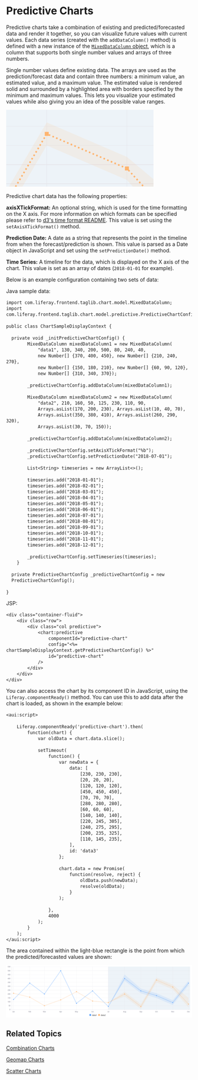 # Predictive Charts [](id=predictive-charts)

Predictive charts take a combination of existing and predicted/forecasted 
data and render it together, so you can visualize future values with current 
values. Each data series (created with the `addDataColumn()` method) is defined 
with a new instance of the 
[`MixedDataColumn` object](@app-ref@/foundation/latest/javadocs/com/liferay/frontend/taglib/chart/model/MixedDataColumn.html), 
which is a column that supports both single number values and arrays of three 
numbers. 

Single number values define existing data. The arrays are used as the 
prediction/forecast data and contain three numbers: a minimum value, an 
estimated value, and a maximum value. The estimated value is rendered solid and 
surrounded by a highlighted area with borders specified by the minimum and 
maximum values. This lets you visualize your estimated values while also giving 
you an idea of the possible value ranges. 

![Figure 1: Predicted/forecasted data is surrounded by a highlighted area of possible values.](../../../images/chart-taglib-predictive-value-range.png)

Predictive chart data has the following properties:

**axisXTickFormat:** An optional string, which is used for the time formatting 
on the X axis. For more information on which formats can be specified please 
refer to 
[d3's time format README](https://github.com/d3/d3-time-format/blob/master/README.md#locale_format). 
This value is set using the `setAxisXTickFormat()` method. 

**Prediction Date:** A date as a string that represents the point in the 
timeline from when the forecast/prediction is shown. This value is parsed as a 
Date object in JavaScript and set using the `setPredictionDate()` method. 

**Time Series:** A timeline for the data, which is displayed on the X axis of 
the chart. This value is set as an array of dates (`2018-01-01` for example). 

Below is an example configuration containing two sets of data:

Java sample data:

    import com.liferay.frontend.taglib.chart.model.MixedDataColumn;
    import com.liferay.frontend.taglib.chart.model.predictive.PredictiveChartConfig;

    public class ChartSampleDisplayContext {

      private void _initPredictiveChartConfig() {
    		MixedDataColumn mixedDataColumn1 = new MixedDataColumn(
    			"data1", 130, 340, 200, 500, 80, 240, 40,
    			new Number[] {370, 400, 450}, new Number[] {210, 240, 270},
    			new Number[] {150, 180, 210}, new Number[] {60, 90, 120},
    			new Number[] {310, 340, 370});

    		_predictiveChartConfig.addDataColumn(mixedDataColumn1);

    		MixedDataColumn mixedDataColumn2 = new MixedDataColumn(
    			"data2", 210, 160, 50, 125, 230, 110, 90,
    			Arrays.asList(170, 200, 230), Arrays.asList(10, 40, 70),
    			Arrays.asList(350, 380, 410), Arrays.asList(260, 290, 320),
    			Arrays.asList(30, 70, 150));

    		_predictiveChartConfig.addDataColumn(mixedDataColumn2);

    		_predictiveChartConfig.setAxisXTickFormat("%b");
    		_predictiveChartConfig.setPredictionDate("2018-07-01");

    		List<String> timeseries = new ArrayList<>();

    		timeseries.add("2018-01-01");
    		timeseries.add("2018-02-01");
    		timeseries.add("2018-03-01");
    		timeseries.add("2018-04-01");
    		timeseries.add("2018-05-01");
    		timeseries.add("2018-06-01");
    		timeseries.add("2018-07-01");
    		timeseries.add("2018-08-01");
    		timeseries.add("2018-09-01");
    		timeseries.add("2018-10-01");
    		timeseries.add("2018-11-01");
    		timeseries.add("2018-12-01");

    		_predictiveChartConfig.setTimeseries(timeseries);
    	}

      private PredictiveChartConfig _predictiveChartConfig = new
      PredictiveChartConfig();

    }

JSP:

    <div class="container-fluid">
    	<div class="row">
    		<div class="col predictive">
    			<chart:predictive
    				componentId="predictive-chart"
    				config="<%= chartSampleDisplayContext.getPredictiveChartConfig() %>"
    				id="predictive-chart"
    			/>
    		</div>
    	</div>
    </div>

You can also access the chart by its component ID in JavaScript, using the 
`Liferay.componentReady()` method. You can use this to add data after the chart 
is loaded, as shown in the example below:

    <aui:script>

    	Liferay.componentReady('predictive-chart').then(
    		function(chart) {
    			var oldData = chart.data.slice();

    			setTimeout(
    				function() {
    					var newData = {
    						data: [
    							[230, 230, 230],
    							[20, 20, 20],
    							[120, 120, 120],
    							[450, 450, 450],
    							[70, 70, 70],
    							[280, 280, 280],
    							[60, 60, 60],
    							[140, 140, 140],
    							[220, 245, 305],
    							[240, 275, 295],
    							[200, 235, 325],
    							[110, 145, 235],
    						],
    						id: 'data3'
    					};

    					chart.data = new Promise(
    						function(resolve, reject) {
    							oldData.push(newData);
    							resolve(oldData);
    						}
    					);

    				},
    				4000
    			);
    		}
    	);
    </aui:script>

The area contained within the light-blue rectangle is the point from which the 
predicted/forecasted values are shown:

![Figure 2: A predictive chart lets you visualize estimated future data alongside existing data.](../../../images/chart-taglib-predictive.png)

## Related Topics [](id=related-topics)

[Combination Charts](/develop/tutorials/-/knowledge_base/7-1/combination-charts)

[Geomap Charts](/develop/tutorials/-/knowledge_base/7-1/geomap-charts)

[Scatter Charts](/develop/tutorials/-/knowledge_base/7-1/scatter-charts)
